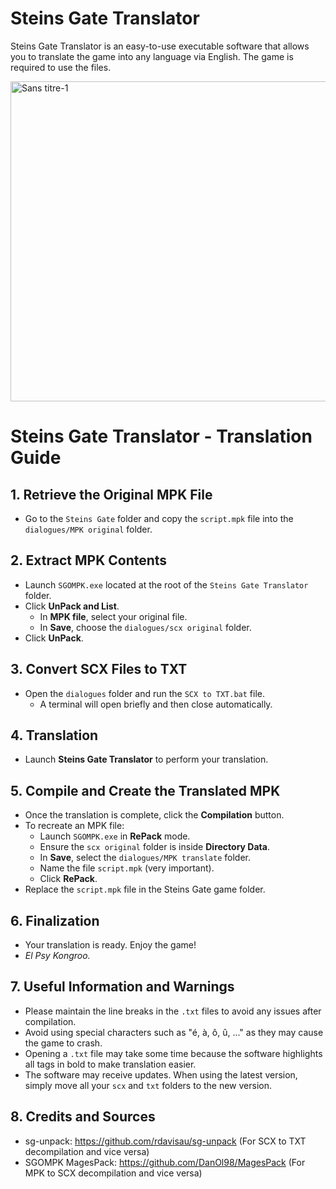 # Steins Gate Translator
Steins Gate Translator is an easy-to-use executable software that allows you to translate the game into any language via English. The game is required to use the files.

<img width="1080" height="512" alt="Sans titre-1" src="https://github.com/user-attachments/assets/77b65c00-f325-42bf-a7ec-210f2a85569c" />

# Steins Gate Translator - Translation Guide

## 1. Retrieve the Original MPK File
- Go to the `Steins Gate` folder and copy the `script.mpk` file into the `dialogues/MPK original` folder.

## 2. Extract MPK Contents
- Launch `SGOMPK.exe` located at the root of the `Steins Gate Translator` folder.
- Click **UnPack and List**.
  - In **MPK file**, select your original file.
  - In **Save**, choose the `dialogues/scx original` folder.
- Click **UnPack**.

## 3. Convert SCX Files to TXT
- Open the `dialogues` folder and run the `SCX to TXT.bat` file.
  - A terminal will open briefly and then close automatically.

## 4. Translation
- Launch **Steins Gate Translator** to perform your translation.

## 5. Compile and Create the Translated MPK
- Once the translation is complete, click the **Compilation** button.
- To recreate an MPK file:
  - Launch `SGOMPK.exe` in **RePack** mode.
  - Ensure the `scx original` folder is inside **Directory Data**.
  - In **Save**, select the `dialogues/MPK translate` folder.
  - Name the file `script.mpk` (very important).
  - Click **RePack**.
- Replace the `script.mpk` file in the Steins Gate game folder.

## 6. Finalization
- Your translation is ready. Enjoy the game!  
- *El Psy Kongroo.*

## 7. Useful Information and Warnings
- Please maintain the line breaks in the `.txt` files to avoid any issues after compilation.
- Avoid using special characters such as "é, à, ô, û, ..." as they may cause the game to crash.
- Opening a `.txt` file may take some time because the software highlights all tags in bold to make translation easier.
- The software may receive updates. When using the latest version, simply move all your `scx` and `txt` folders to the new version.

## 8. Credits and Sources
- sg-unpack: https://github.com/rdavisau/sg-unpack (For SCX to TXT decompilation and vice versa)
- SGOMPK MagesPack: https://github.com/DanOl98/MagesPack (For MPK to SCX decompilation and vice versa)
